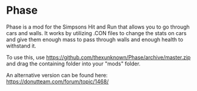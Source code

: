 # Phase
Phase is a mod for the Simpsons Hit and Run that allows you to go through cars and walls. It works by utilizing .CON files to change the stats on cars and give them enough mass to pass through walls and enough health to withstand it.

To use this, use https://github.com/thexunknown/Phase/archive/master.zip and drag the containing folder into your "mods" folder.

An alternative version can be found here: https://donutteam.com/forum/topic/1468/
